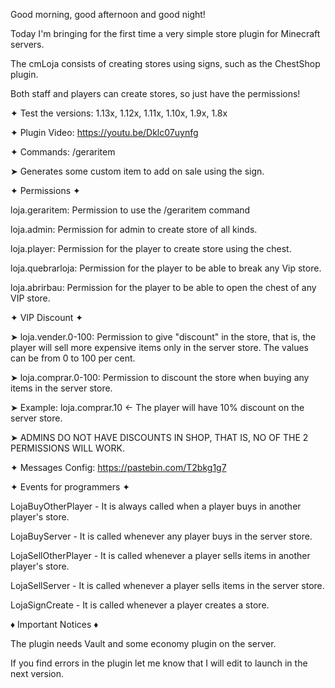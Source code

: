 Good morning, good afternoon and good night!

Today I'm bringing for the first time a very simple store plugin for Minecraft servers.

The cmLoja consists of creating stores using signs, such as the ChestShop plugin.

Both staff and players can create stores, so just have the permissions!


✦ Test the versions: 1.13x, 1.12x, 1.11x, 1.10x, 1.9x, 1.8x


✦ Plugin Video: https://youtu.be/Dklc07uynfg

✦ Commands: /geraritem

➤ Generates some custom item to add on sale using the sign.

✦ Permissions ✦

loja.geraritem: Permission to use the /geraritem command

loja.admin: Permission for admin to create store of all kinds.

loja.player: Permission for the player to create store using the chest.

loja.quebrarloja: Permission for the player to be able to break any Vip store.

loja.abrirbau: Permission for the player to be able to open the chest of any VIP store.

✦ VIP Discount ✦

➤ loja.vender.0-100: Permission to give "discount" in the store, that is, the player will sell more expensive items only in the server store. The values can be from 0 to 100 per cent.

➤ loja.comprar.0-100: Permission to discount the store when buying any items in the server store.

➤ Example: loja.comprar.10 <- The player will have 10% discount on the server store.

➤ ADMINS DO NOT HAVE DISCOUNTS IN SHOP, THAT IS, NO OF THE 2 PERMISSIONS WILL WORK.

✦ Messages Config: https://pastebin.com/T2bkg1g7

✦ Events for programmers ✦

LojaBuyOtherPlayer - It is always called when a player buys in another player's store.

LojaBuyServer - It is called whenever any player buys in the server store.

LojaSellOtherPlayer - It is called whenever a player sells items in another player's store.

LojaSellServer - It is called whenever a player sells items in the server store.

LojaSignCreate - It is called whenever a player creates a store.

♦ Important Notices ♦

The plugin needs Vault and some economy plugin on the server.

If you find errors in the plugin let me know that I will edit to launch in the next version.
